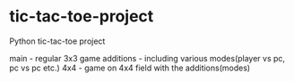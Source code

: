 # tic-tac-toe-project
Python tic-tac-toe project 

main - regular 3x3 game
additions - including various modes(player vs pc, pc vs pc etc.)
4x4 - game on 4x4 field with the additions(modes)
